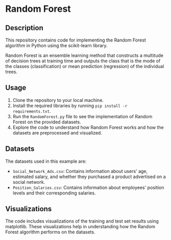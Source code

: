 # Random Forest

## Description

This repository contains code for implementing the Random Forest algorithm in Python using the scikit-learn library.

Random Forest is an ensemble learning method that constructs a multitude of decision trees at training time and outputs the class that is the mode of the classes (classification) or mean prediction (regression) of the individual trees.

## Usage

1. Clone the repository to your local machine.
2. Install the required libraries by running `pip install -r requirements.txt`.
3. Run the `RandomForest.py` file to see the implementation of Random Forest on the provided datasets.
4. Explore the code to understand how Random Forest works and how the datasets are preprocessed and visualized.

## Datasets

The datasets used in this example are:

- `Social_Network_Ads.csv`: Contains information about users' age, estimated salary, and whether they purchased a product advertised on a social network.
- `Position_Salaries.csv`: Contains information about employees' position levels and their corresponding salaries.

## Visualizations

The code includes visualizations of the training and test set results using matplotlib. These visualizations help in understanding how the Random Forest algorithm performs on the datasets.
